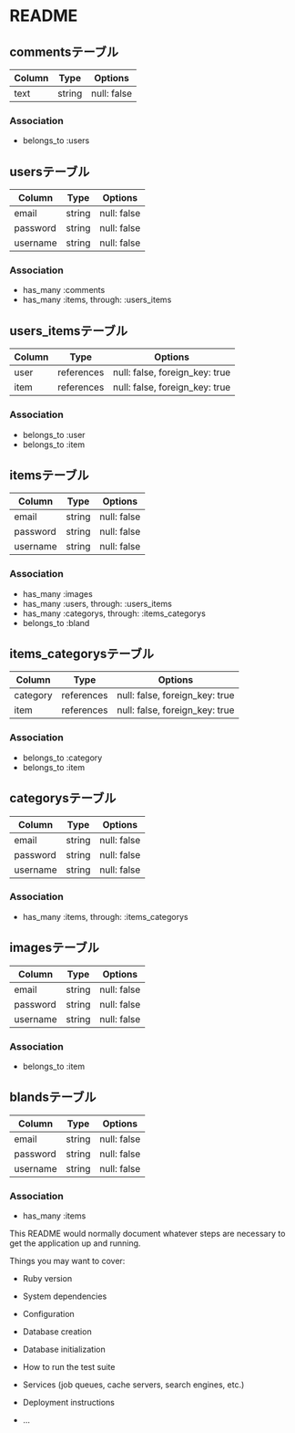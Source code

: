 # README
## commentsテーブル
<!-- commentは１ー多の関係をuserと持っている -->
|Column|Type|Options|
|------|----|-------|
|text|string|null: false|
### Association
- belongs_to :users

## usersテーブル
<!-- userは多-多の関係をitemと持っている -->
|Column|Type|Options|
|------|----|-------|
|email|string|null: false|
|password|string|null: false|
|username|string|null: false|
### Association
- has_many :comments
- has_many :items, through: :users_items

## users_itemsテーブル
|Column|Type|Options|
|------|----|-------|
|user|references|null: false, foreign_key: true|
|item|references|null: false, foreign_key: true|
### Association
- belongs_to :user
- belongs_to :item

## itemsテーブル
<!-- userは多-多の関係をitemと持っている -->
|Column|Type|Options|
|------|----|-------|
|email|string|null: false|
|password|string|null: false|
|username|string|null: false|
### Association
- has_many :images
- has_many :users, through: :users_items
- has_many :categorys, through: :items_categorys
- belongs_to :bland

## items_categorysテーブル
|Column|Type|Options|
|------|----|-------|
|category|references|null: false, foreign_key: true|
|item|references|null: false, foreign_key: true|
### Association
- belongs_to :category
- belongs_to :item

## categorysテーブル
<!-- userは多-多の関係をitemと持っている -->
|Column|Type|Options|
|------|----|-------|
|email|string|null: false|
|password|string|null: false|
|username|string|null: false|
### Association
- has_many :items, through: :items_categorys

## imagesテーブル
<!-- userは多-多の関係をitemと持っている -->
|Column|Type|Options|
|------|----|-------|
|email|string|null: false|
|password|string|null: false|
|username|string|null: false|
### Association
- belongs_to :item

## blandsテーブル
<!-- userは多-多の関係をitemと持っている -->
|Column|Type|Options|
|------|----|-------|
|email|string|null: false|
|password|string|null: false|
|username|string|null: false|
### Association
- has_many :items


This README would normally document whatever steps are necessary to get the
application up and running.

Things you may want to cover:

* Ruby version

* System dependencies

* Configuration

* Database creation

* Database initialization

* How to run the test suite

* Services (job queues, cache servers, search engines, etc.)

* Deployment instructions

* ...
